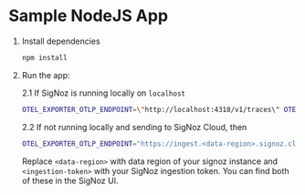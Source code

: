 # Sample NodeJS App

1. Install dependencies

   ``` bash
   npm install
   ```

2. Run the app:

   2.1 If SigNoz is running locally on `localhost`

   ``` bash
   OTEL_EXPORTER_OTLP_ENDPOINT=\"http://localhost:4318/v1/traces\" OTEL_RESOURCE_ATTRIBUTES=service.name=node-js-sample-app node -r ./tracing.js index.js
   ```

   2.2 If not running locally and sending to SigNoz Cloud, then

   ```` bash
   OTEL_EXPORTER_OTLP_ENDPOINT="https://ingest.<data-region>.signoz.cloud:443" OTEL_RESOURCE_ATTRIBUTES=service.name=NAME_OF_SERVICE OTEL_EXPORTER_OTLP_HEADERS="signoz-access-token=<ingestion-token>" node -r ./tracing.js index.js```
   ````

   Replace `<data-region>` with data region of your signoz instance and `<ingestion-token>` with your SigNoz ingestion token. You can find both of these in the SigNoz UI.
